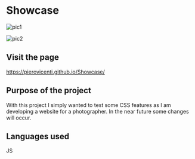 # Showcase

![pic1](https://user-images.githubusercontent.com/91989821/151627936-4581623a-4abb-4401-ba6f-45c73f6372b0.png)

![pic2](https://user-images.githubusercontent.com/91989821/151627941-892a3a1d-108b-4c27-bbcd-3d9292ad848a.png)


## Visit the page

https://pierovicenti.github.io/Showcase/

## Purpose of the project

With this project I simply wanted to test some CSS features as I am developing a website for a photographer.
In the near future some changes will occur.

## Languages used
JS

